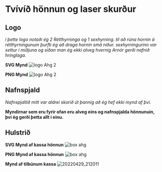 # Tvívíð hönnun og laser skurður

## Logo

_í þette logo notaði ég 2 Rétthyrninga og 1 sexhyrning. til að rúna hornin á rétthyrningunum þurfti ég að draga hornin smá niður. sexhyrningurinn var settur í miðjuna og síðan man ég ekki alveg hvernig Arnór gerði nafnið hringlaga._

**SVG Mynd**
![logo Ahg 2](https://user-images.githubusercontent.com/100709774/166066953-788432d0-6a9e-4075-a249-f2f3f2c57ba5.svg)


**PNG Mynd**
![logo Ahg 2](https://user-images.githubusercontent.com/100709774/166066815-6d47350b-e1fe-4db5-b295-13c1a281ccd4.png)

## Nafnspjald
_Nafnspjaltið mitt var aldrei skorið út þannig að ég hef ekki mynd af því._

**Myndirnar sem eru fyrir ofan eru alveg eins og nafnspjalda hönnunuin, því ég gerði þetta allt í einu.**

## Hulstrið

**SVG Mynd af kassa hönnun**
![box ahg](https://user-images.githubusercontent.com/100709774/166070158-4a4c2412-abe6-4342-b3bd-433b5c80c694.svg)

**PNG Mynd af kassa hönnun**
![box ahg](https://user-images.githubusercontent.com/100709774/166070343-857420d7-3e87-49f3-993f-9c60bf6262e8.png)

**Mynd af tilbúnum kassa**
![20220429_212011](https://user-images.githubusercontent.com/100709774/166070827-e00757ca-523a-4809-9f3d-ccf3930034e4.jpg)
